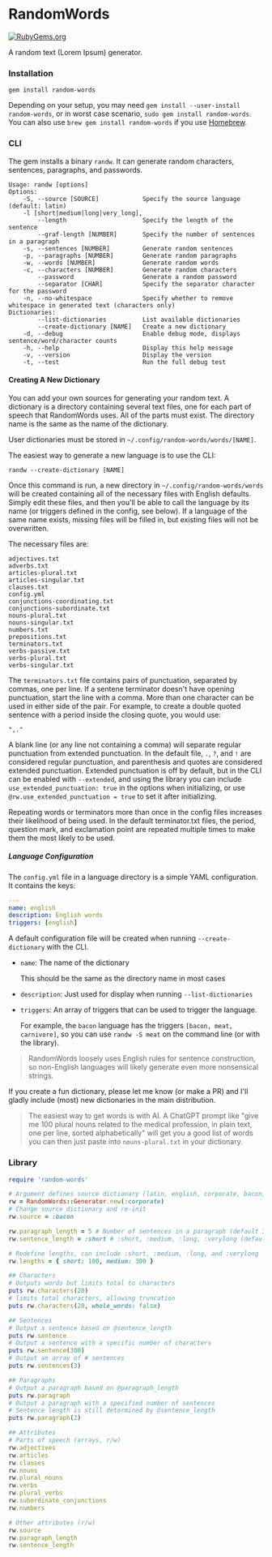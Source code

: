 # RandomWords
<!--README-->

[![RubyGems.org](https://img.shields.io/gem/v/random-words)](https://rubygems.org/gems/random-words)

A random text (Lorem Ipsum) generator.

### Installation

    gem install random-words

Depending on your setup, you may need
`gem install --user-install random-words`, or in
worst case scenario, `sudo gem install random-words`.
You can also use `brew gem install random-words` if
you use [Homebrew](https://brew.sh).

### CLI

The gem installs a binary `randw`. It can generate random characters, sentences, paragraphs, and passwords.

```console
Usage: randw [options]
Options:
    -S, --source [SOURCE]            Specify the source language (default: latin)
    -l [short|medium|long|very_long],
        --length                     Specify the length of the sentence
        --graf-length [NUMBER]       Specify the number of sentences in a paragraph
    -s, --sentences [NUMBER]         Generate random sentences
    -p, --paragraphs [NUMBER]        Generate random paragraphs
    -w, --words [NUMBER]             Generate random words
    -c, --characters [NUMBER]        Generate random characters
        --password                   Generate a random password
        --separator [CHAR]           Specify the separator character for the password
    -n, --no-whitespace              Specify whether to remove whitespace in generated text (characters only)
Dictionaries:
        --list-dictionaries          List available dictionaries
        --create-dictionary [NAME]   Create a new dictionary
    -d, --debug                      Enable debug mode, displays sentence/word/character counts
    -h, --help                       Display this help message
    -v, --version                    Display the version
    -t, --test                       Run the full debug test
```

#### Creating A New Dictionary

You can add your own sources for generating your random
text. A dictionary is a directory containing several text
files, one for each part of speech that RandomWords uses.
All of the parts must exist. The directory name is the same
as the name of the dictionary.

User dictionaries must be stored in `~/.config/random-words/words/[NAME]`.

The easiest way to generate a new language is to use the CLI:

```console
randw --create-dictionary [NAME]
```

Once this command is run, a new directory in
`~/.config/random-words/words` will be created containing
all of the necessary files with English defaults. Simply
edit these files, and then you'll be able to call the
language by its name (or triggers defined in the config, see
below). If a language of the same name exists, missing files
will be filled in, but existing files will not be
overwritten.

The necessary files are:

```console
adjectives.txt
adverbs.txt
articles-plural.txt
articles-singular.txt
clauses.txt
config.yml
conjunctions-coordinating.txt
conjunctions-subordinate.txt
nouns-plural.txt
nouns-singular.txt
numbers.txt
prepositions.txt
terminators.txt
verbs-passive.txt
verbs-plural.txt
verbs-singular.txt
```

The `terminators.txt` file contains pairs of punctuation,
separated by commas, one per line. If a sentene terminator
doesn't have opening punctuation, start the line with a
comma. More than one character can be used in either side of
the pair. For example, to create a double quoted sentence
with a period inside the closing quote, you would use:

    ",."

A blank line (or any line not containing a comma) will
separate regular punctuation from extended punctuation. In
the default file, `.`, `?`, and `!` are considered regular
punctuation, and parenthesis and quotes are considered
extended punctuation. Extended punctuation is off by
default, but in the CLI can be enabled with `--extended`,
and using the library you can include
`use_extended_punctuation: true` in the options when
initializing, or use `@rw.use_extended_punctuation = true`
to set it after initializing.

Repeating words or terminators more than once in the config
files increases their likelihood of being used. In the
default terminator.txt files, the period, question mark, and
exclamation point are repeated multiple times to make them
the most likely to be used.


##### Language Configuration

The `config.yml` file in a language directory is a simple
YAML configuration. It contains the keys:

```yaml
---
name: english
description: English words
triggers: [english]
```

A default configuration file will be created when running `--create-dictionary` with the CLI.

- `name`: The name of the dictionary

    This should be the same as the directory name in most cases
- `description`: Just used for display when running `--list-dictionaries`
- `triggers`: An array of triggers that can be used to trigger the language.

    For example, the `bacon` language has the triggers `[bacon, meat, carnivore]`, so you can use `randw -S meat` on the command line (or with the library).

> RandomWords loosely uses English rules for sentence construction, so non-English languages will likely generate even more nonsensical strings.

If you create a fun dictionary, please let me know (or make a PR) and I'll gladly include (most) new dictionaries in the main distribution.

> The easiest way to get words is with AI. A ChatGPT prompt like "give me 100 plural nouns related to the medical profession, in plain text, one per line, sorted alphabetically" will get you a good list of words you can then just paste into `nouns-plural.txt` in your dictionary.

### Library

```ruby
require 'random-words'

# Argument defines source dictionary (latin, english, corporate, bacon)
rw = RandomWords::Generator.new(:corporate)
# Change source dictionary and re-init
rw.source = :bacon

rw.paragraph_length = 5 # Number of sentences in a paragraph (default 3)
rw.sentence_length = :short # :short, :medium, :long, :verylong (default :medium)

# Redefine lengths, can include :short, :medium, :long, and :verylong
rw.lengths = { short: 100, medium: 300 }

## Characters
# Outputs words but limits total to characters
puts rw.characters(20)
# limits total characters, allowing truncation
puts rw.characters(20, whole_words: false)

## Sentences
# Output a sentence based on @sentence_length
puts rw.sentence
# Output a sentence with a specific number of characters
puts rw.sentence(300)
# Output an array of # sentences
puts rw.sentences(3)

## Paragraphs
# Output a paragraph based on @paragraph_length
puts rw.paragraph
# Output a paragraph with a specified number of sentences
# Sentence length is still determined by @sentence_length
puts rw.paragraph(2)

## Attributes
# Parts of speech (arrays, r/w)
rw.adjectives
rw.articles
rw.clauses
rw.nouns
rw.plural_nouns
rw.verbs
rw.plural_verbs
rw.subordinate_conjunctions
rw.numbers

# Other attributes (r/w)
rw.source
rw.paragraph_length
rw.sentence_length
```
<!--END README-->
